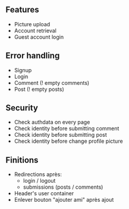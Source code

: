 ## Features
- Picture upload
- Account retrieval
- Guest account login

## Error handling
- Signup
- Login
- Comment (! empty comments)
- Post (! empty posts)

## Security
- Check authdata on every page
- Check identity before submitting comment
- Check identity before submitting post
- Check identity before change profile picture

## Finitions
- Redirections après:
  - login / logout
  - submissions (posts / comments)
- Header's user container
- Enlever bouton "ajouter ami" après ajout